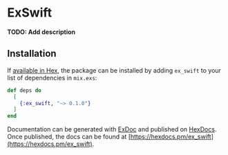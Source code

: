 # ExSwift

**TODO: Add description**

## Installation

If [available in Hex](https://hex.pm/docs/publish), the package can be installed
by adding `ex_swift` to your list of dependencies in `mix.exs`:

```elixir
def deps do
  [
    {:ex_swift, "~> 0.1.0"}
  ]
end
```

Documentation can be generated with [ExDoc](https://github.com/elixir-lang/ex_doc)
and published on [HexDocs](https://hexdocs.pm). Once published, the docs can
be found at [https://hexdocs.pm/ex_swift](https://hexdocs.pm/ex_swift).

